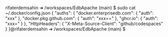 rifaterdemsahin ➜ /workspaces/EdbApache (main) $ sudo cat ~/.docker/config.json
{
        "auths": {
                "docker.enterprisedb.com": {
                        "auth": "xxx"
                },
                "docker.pkg.github.com": {
                        "auth": "xxx=="
                },
                "ghcr.io": {
                        "auth": "xxx="
                }
        },
        "HttpHeaders": {
                "X-Meta-Source-Client": "github/codespaces"
        }
}@rifaterdemsahin ➜ /workspaces/EdbApache (main) $ 